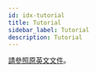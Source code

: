 ```yaml
---
id: idx-tutorial
title: Tutorial
sidebar_label: Tutorial
description: Tutorial
---
```


[請參照原英文文件](../primehub-app-tutorial-end-to-end)。
